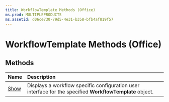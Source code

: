 ```yaml
---
title: WorkflowTemplate Methods (Office)
ms.prod: MULTIPLEPRODUCTS
ms.assetid: d06ce730-79d5-4e31-b358-bfb4af819f57
---
```



# WorkflowTemplate Methods (Office)

## Methods



|**Name**|**Description**|
|:-----|:-----|
|[Show](workflowtemplate-show-method-office.md)|Displays a workflow specific configuration user interface for the specified  **WorkflowTemplate** object.|

